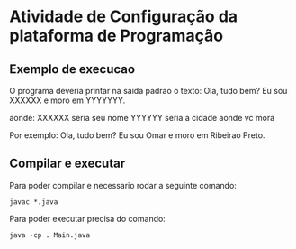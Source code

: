 # Atividade de Configuração da plataforma de Programação
## Exemplo de execucao
O programa deveria printar na saida padrao o texto:
Ola, tudo bem? Eu sou XXXXXX e moro em YYYYYYY.

aonde:
XXXXXX seria seu nome
YYYYYY seria a cidade aonde vc mora

Por exemplo:
Ola, tudo bem? Eu sou Omar e moro em Ribeirao Preto.

## Compilar e executar
Para poder compilar e necessario rodar a seguinte comando:
```
javac *.java
```
Para poder executar precisa do comando:
```
java -cp . Main.java
```
